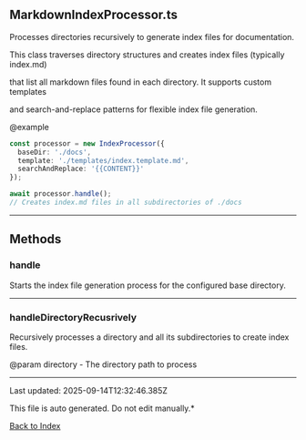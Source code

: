 ## MarkdownIndexProcessor.ts





 Processes directories recursively to generate index files for documentation.



 This class traverses directory structures and creates index files (typically index.md)

 that list all markdown files found in each directory. It supports custom templates

 and search-and-replace patterns for flexible index file generation.



 @example

 ```typescript
 const processor = new IndexProcessor({
   baseDir: './docs',
   template: './templates/index.template.md',
   searchAndReplace: '{{CONTENT}}'
 });

 await processor.handle();
 // Creates index.md files in all subdirectories of ./docs
 ```
 



---



## Methods



### **handle**

 Starts the index file generation process for the configured base directory.

 



---



### **handleDirectoryRecusrively**

 Recursively processes a directory and all its subdirectories to create index files.



 @param directory - The directory path to process

 



---



Last updated: 2025-09-14T12:32:46.385Z



This file is auto generated. Do not edit manually.*



[Back to Index](./index.md)